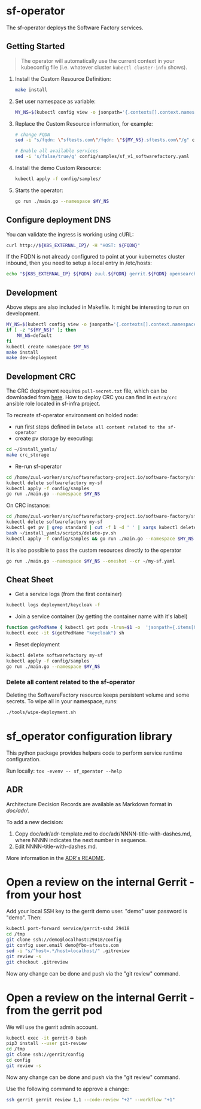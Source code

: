 # sf-operator

The sf-operator deploys the Software Factory services.

## Getting Started

> The operator will automatically use the current context in your kubeconfig file (i.e. whatever cluster `kubectl cluster-info` shows).

1. Install the Custom Resource Definition:

   ```sh
   make install
   ```

2. Set user namespace as variable:

   ```sh
   MY_NS=$(kubectl config view -o jsonpath='{.contexts[].context.namespace}')
   ```

3. Replace the Custom Resource information, for example:

   ```sh
   # change FQDN
   sed -i "s/fqdn: \"sftests.com\"/fqdn: \"${MY_NS}.sftests.com\"/g" config/samples/sf_v1_softwarefactory.yaml

   # Enable all available services
   sed -i 's/false/true/g' config/samples/sf_v1_softwarefactory.yaml
   ```

4. Install the demo Custom Resource:

   ```sh
   kubectl apply -f config/samples/
   ```

5. Starts the operator:

   ```sh
   go run ./main.go --namespace $MY_NS
   ```

## Configure deployment DNS

You can validate the ingress is working using cURL:

```sh
curl http://${K8S_EXTERNAL_IP}/ -H "HOST: ${FQDN}"
```

If the FQDN is not already configured to point at your kubernetes cluster inbound,
then you need to setup a local entry in /etc/hosts:

```sh
echo "${K8S_EXTERNAL_IP} ${FQDN} zuul.${FQDN} gerrit.${FQDN} opensearch.${FQDN}" | sudo tee -a /etc/hosts
```

## Development

Above steps are also included in Makefile.
It might be interesting to run on development.

```sh
MY_NS=$(kubectl config view -o jsonpath='{.contexts[].context.namespace}')
if [ -z "${MY_NS}" ]; then
    MY_NS=default
fi
kubectl create namespace $MY_NS
make install
make dev-deployment
```

## Development CRC

The CRC deployment requires `pull-secret.txt` file, which can be downloaded
from [here](https://cloud.redhat.com/openshift/create/local).
How to deploy CRC you can find in `extra/crc` ansible role located in
sf-infra project.

To recreate sf-operator environment on holded node:

* run first steps defined in `Delete all content related to the sf-operator`
* create pv storage by executing:

```sh
cd ~/install_yamls/
make crc_storage
```

* Re-run sf-operator

```sh
cd /home/zuul-worker/src/softwarefactory-project.io/software-factory/sf-operator
kubectl delete softwarefactory my-sf
kubectl apply -f config/samples
go run ./main.go --namespace $MY_NS
```

On CRC instance:

```sh
cd /home/zuul-worker/src/softwarefactory-project.io/software-factory/sf-operator
kubectl delete softwarefactory my-sf
kubectl get pv | grep standard | cut -f 1 -d ' ' | xargs kubectl delete pv
bash ~/install_yamls/scripts/delete-pv.sh
kubectl apply -f config/samples && go run ./main.go --namespace $MY_NS
```

It is also possible to pass the custom resources directly to the operator

```sh
go run ./main.go --namespace $MY_NS --oneshot --cr ~/my-sf.yaml
```

## Cheat Sheet

* Get a service logs (from the first container)

```sh
kubectl logs deployment/keycloak -f
``````

* Join a service container (by getting the container name with it's label)

```sh
function getPodName { kubectl get pods -lrun=$1 -o  'jsonpath={.items[0].metadata.name}'; }
kubectl exec -it $(getPodName "keycloak") sh
```

* Reset deployment

```sh
kubectl delete softwarefactory my-sf
kubectl apply -f config/samples
go run ./main.go --namespace $MY_NS
```

### Delete all content related to the sf-operator

Deleting the SoftwareFactory resource keeps persistent volume and some secrets. To
wipe all in your namespace, runs:

```sh
./tools/wipe-deployment.sh
```

# sf_operator configuration library

This python package provides helpers code to perform service runtime configuration.

Run locally: `tox -evenv -- sf_operator --help`

## ADR

Architecture Decision Records are available as Markdown format in *doc/adr/*.

To add a new decision:

1. Copy doc/adr/adr-template.md to doc/adr/NNNN-title-with-dashes.md, where NNNN indicates the next number in sequence.
2. Edit NNNN-title-with-dashes.md.

More information in the [ADR's README](doc/adr/README.md).

# Open a review on the internal Gerrit - from your host

Add your local SSH key to the gerrit demo user. "demo" user password is "demo". Then:

```sh
kubectl port-forward service/gerrit-sshd 29418
cd /tmp
git clone ssh://demo@localhost:29418/config
git config user.email demo@fbo-sftests.com
sed -i "s/^host=.*/host=localhost/" .gitreview
git review -s
git checkout .gitreview
```

Now any change can be done and push via the "git review" command.

# Open a review on the internal Gerrit - from the gerrit pod

We will use the gerrit admin account.

```sh
kubectl exec -it gerrit-0 bash
pip3 install --user git-review
cd /tmp
git clone ssh://gerrit/config
cd config
git review -s
```

Now any change can be done and push via the "git review" command.

Use the following command to approve a change:

```sh
ssh gerrit gerrit review 1,1 --code-review "+2" --workflow "+1"
```
